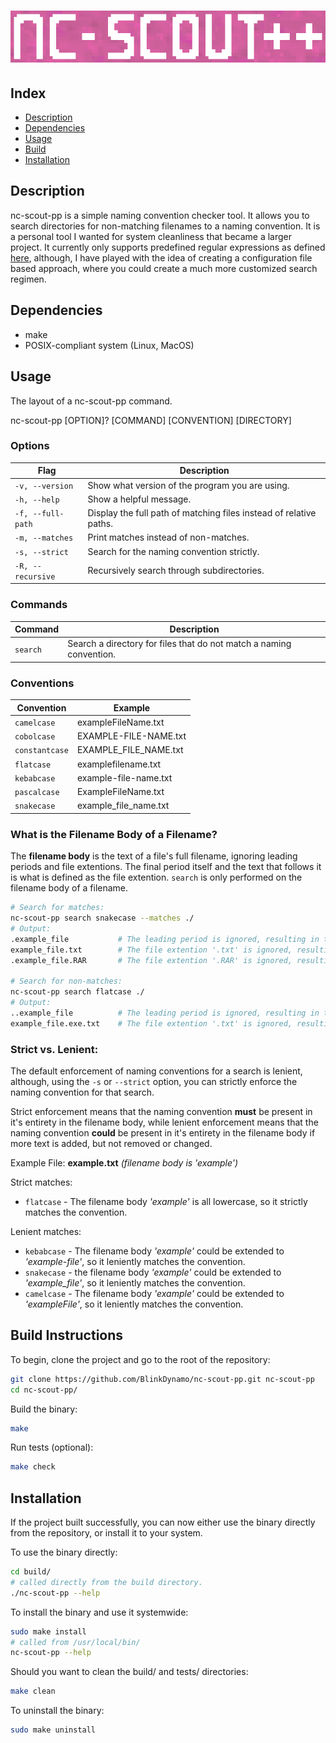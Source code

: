 # ![nc-scout-pp](img/nc-scout-pp.png)

## Index
* [Description](#description)
* [Dependencies](#dependencies)
* [Usage](#usage)
* [Build](#build-instructions)
* [Installation](#installation)

## Description
nc-scout-pp is a simple naming convention checker tool. It allows you to search directories for non-matching filenames to a naming convention. It is a personal tool I wanted for system cleanliness that became a larger project. It currently only supports predefined regular expressions as defined [here](src/naming.c), although, I have played with the idea of creating a configuration file based approach, where you could create a much more customized search regimen.

## Dependencies
* make
* POSIX-compliant system (Linux, MacOS)

## Usage
The layout of a nc-scout-pp command.

nc-scout-pp [OPTION]? [COMMAND] [CONVENTION] [DIRECTORY]

### Options
| Flag              | Description                                                              |
|-------------------|--------------------------------------------------------------------------|
| `-v, --version`   | Show what version of the program you are using.                          |
| `-h, --help`      | Show a helpful message.                                                  |
| `-f, --full-path` | Display the full path of matching files instead of relative paths.       |
| `-m, --matches`   | Print matches instead of non-matches.                                    |
| `-s, --strict`    | Search for the naming convention strictly.                               |
| `-R, --recursive` | Recursively search through subdirectories.                               |

### Commands
|Command   | Description                                                                       |
|----------|-----------------------------------------------------------------------------------| 
| `search` | Search a directory for files that do not match a naming convention.               |


### Conventions
| Convention        | Example                                                                  |
|-------------------|--------------------------------------------------------------------------|
| `camelcase`       | exampleFileName.txt                                                      |
| `cobolcase`       | EXAMPLE-FILE-NAME.txt                                                    |
| `constantcase`    | EXAMPLE_FILE_NAME.txt                                                    |
| `flatcase`        | examplefilename.txt                                                      |
| `kebabcase`       | example-file-name.txt                                                    |
| `pascalcase`      | ExampleFileName.txt                                                      |
| `snakecase`       | example_file_name.txt                                                    |

### What is the Filename Body of a Filename?
The **filename body** is the text of a file's full filename, ignoring leading periods and file extentions. The final period itself and the text that follows it is what is defined as the file extention. `search` is only performed on the filename body of a filename.

```bash
# Search for matches:
nc-scout-pp search snakecase --matches ./
# Output:
.example_file           # The leading period is ignored, resulting in the filename body 'example_file', which is snakecase.
example_file.txt        # The file extention '.txt' is ignored, resulting in the filename body 'example_file', which is snakecase.
.example_file.RAR       # The file extention '.RAR' is ignored, resulting in the filename body 'example_file', which is snakecase.

# Search for non-matches: 
nc-scout-pp search flatcase ./
# Output:
..example_file          # The leading period is ignored, resulting in the filename body '.example', which is not snakecase.
example_file.exe.txt    # The file extention '.txt' is ignored, resulting in the filename body 'example_file.exe', which is not snakecase.

```

### Strict vs. Lenient:
The default enforcement of naming conventions for a search is lenient, although, using
the `-s` or `--strict` option, you can strictly enforce the naming convention for that search.

Strict enforcement means that the naming convention **must** be present in it's entirety in the filename body, while lenient enforcement means that the naming convention **could** be present in it's entirety in the filename body if more text is added, but not removed or changed.

Example File: **example.txt** <em>(filename body is 'example')</em>

Strict matches:
* `flatcase` - The filename body <em>'example'</em> is all lowercase, so it strictly matches the convention.

Lenient matches:
* `kebabcase` - The filename body <em>'example'</em> could be extended to <em>'example-file'</em>, so it leniently matches the convention.
* `snakecase` - the filename body <em>'example'</em> could be extended to <em>'example_file'</em>, so it leniently matches the convention.
* `camelcase` - The filename body <em>'example'</em> could be extended to <em>'exampleFile'</em>, so it leniently matches the convention.

## Build Instructions
To begin, clone the project and go to the root of the repository:
```bash
git clone https://github.com/BlinkDynamo/nc-scout-pp.git nc-scout-pp
cd nc-scout-pp/
```

Build the binary:
```bash
make
``` 

Run tests (optional):
```bash
make check
```

## Installation
If the project built successfully, you can now either use the binary directly from the repository, or install it to your system.

To use the binary directly:
```bash
cd build/
# called directly from the build directory.
./nc-scout-pp --help
```

To install the binary and use it systemwide:
```bash
sudo make install
# called from /usr/local/bin/
nc-scout-pp --help
```

Should you want to clean the build/ and tests/ directories:
```bash
make clean
```

To uninstall the binary:
```bash
sudo make uninstall
```
